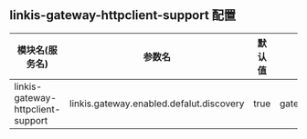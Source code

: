 ## linkis-gateway-httpclient-support 配置

| 模块名(服务名) | 参数名 | 默认值 | 描述 |
| -------- | -------- | ----- |----- |
| linkis-gateway-httpclient-support |linkis.gateway.enabled.defalut.discovery|true|gateway.enabled.defalut.discovery|
